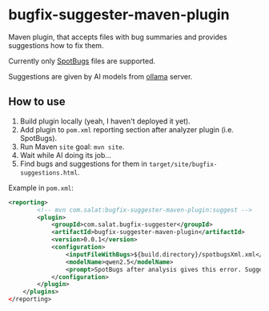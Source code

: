 # bugfix-suggester-maven-plugin

Maven plugin, that accepts files with bug summaries and provides suggestions how to fix them.

Currently only [SpotBugs](https://github.com/spotbugs/spotbugs-maven-plugin) files are supported.

Suggestions are given by AI models from [ollama](https://github.com/ollama/ollama) server.

## How to use

1. Build plugin locally (yeah, I haven't deployed it yet).
2. Add plugin to `pom.xml` reporting section after analyzer plugin (i.e. SpotBugs).
3. Run Maven `site` goal: `mvn site`.
4. Wait while AI doing its job...
5. Find bugs and suggestions for them in `target/site/bugfix-suggestions.html`.

Example in `pom.xml`:
```xml
<reporting>
        <!-- mvn com.salat:bugfix-suggester-maven-plugin:suggest -->
        <plugin>
            <groupId>com.salat.bugfix-suggester</groupId>
            <artifactId>bugfix-suggester-maven-plugin</artifactId>
            <version>0.0.1</version>
            <configuration>
                <inputFileWithBugs>${build.directory}/spotbugsXml.xml</inputFileWithBugs>
                <modelName>qwen2.5</modelName>
                <prompt>SpotBugs after analysis gives this error. Suggest a fix. The error: %bugContent%. Keep the answer small and precise, code mostly.</prompt>
            </configuration>
        </plugin>
    </plugins>
</reporting>
```